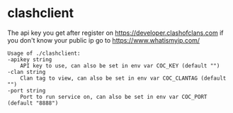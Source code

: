 # clashclient
The api key you get after register on https://developer.clashofclans.com if you don't know your public ip go to https://www.whatismyip.com/

	Usage of ./clashclient:
	-apikey string
    	API key to use, can also be set in env var COC_KEY (default "")
	-clan string
    	Clan tag to view, can also be set in env var COC_CLANTAG (default "")
	-port string
    	Port to run service on, can also be set in env var COC_PORT (default "8888")
